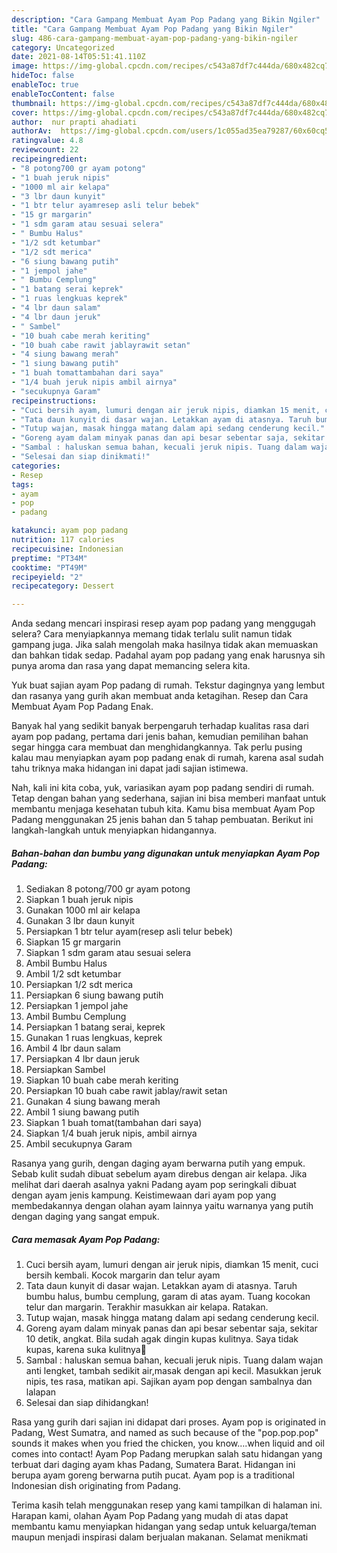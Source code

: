 ```yaml
---
description: "Cara Gampang Membuat Ayam Pop Padang yang Bikin Ngiler"
title: "Cara Gampang Membuat Ayam Pop Padang yang Bikin Ngiler"
slug: 486-cara-gampang-membuat-ayam-pop-padang-yang-bikin-ngiler
category: Uncategorized
date: 2021-08-14T05:51:41.110Z
image: https://img-global.cpcdn.com/recipes/c543a87df7c444da/680x482cq70/ayam-pop-padang-foto-resep-utama.jpg
hideToc: false
enableToc: true
enableTocContent: false
thumbnail: https://img-global.cpcdn.com/recipes/c543a87df7c444da/680x482cq70/ayam-pop-padang-foto-resep-utama.jpg
cover: https://img-global.cpcdn.com/recipes/c543a87df7c444da/680x482cq70/ayam-pop-padang-foto-resep-utama.jpg
author:  nur prapti ahadiati
authorAv:  https://img-global.cpcdn.com/users/1c055ad35ea79287/60x60cq50/avatar.jpg
ratingvalue: 4.8
reviewcount: 22
recipeingredient:
- "8 potong700 gr ayam potong"
- "1 buah jeruk nipis"
- "1000 ml air kelapa"
- "3 lbr daun kunyit"
- "1 btr telur ayamresep asli telur bebek"
- "15 gr margarin"
- "1 sdm garam atau sesuai selera"
- " Bumbu Halus"
- "1/2 sdt ketumbar"
- "1/2 sdt merica"
- "6 siung bawang putih"
- "1 jempol jahe"
- " Bumbu Cemplung"
- "1 batang serai keprek"
- "1 ruas lengkuas keprek"
- "4 lbr daun salam"
- "4 lbr daun jeruk"
- " Sambel"
- "10 buah cabe merah keriting"
- "10 buah cabe rawit jablayrawit setan"
- "4 siung bawang merah"
- "1 siung bawang putih"
- "1 buah tomattambahan dari saya"
- "1/4 buah jeruk nipis ambil airnya"
- "secukupnya Garam"
recipeinstructions:
- "Cuci bersih ayam, lumuri dengan air jeruk nipis, diamkan 15 menit, cuci bersih kembali. Kocok margarin dan telur ayam"
- "Tata daun kunyit di dasar wajan. Letakkan ayam di atasnya. Taruh bumbu halus, bumbu cemplung, garam di atas ayam. Tuang kocokan telur dan margarin. Terakhir masukkan air kelapa. Ratakan."
- "Tutup wajan, masak hingga matang dalam api sedang cenderung kecil."
- "Goreng ayam dalam minyak panas dan api besar sebentar saja, sekitar 10 detik, angkat. Bila sudah agak dingin kupas kulitnya. Saya tidak kupas, karena suka kulitnya🤭"
- "Sambal : haluskan semua bahan, kecuali jeruk nipis. Tuang dalam wajan anti lengket, tambah sedikit air,masak dengan api kecil. Masukkan jeruk nipis, tes rasa, matikan api.  Sajikan ayam pop dengan sambalnya dan lalapan"
- "Selesai dan siap dinikmati!"
categories:
- Resep
tags:
- ayam
- pop
- padang

katakunci: ayam pop padang 
nutrition: 117 calories
recipecuisine: Indonesian
preptime: "PT34M"
cooktime: "PT49M"
recipeyield: "2"
recipecategory: Dessert

---
```



Anda sedang mencari inspirasi resep ayam pop padang yang menggugah selera? Cara menyiapkannya memang tidak terlalu sulit namun tidak gampang juga. Jika salah mengolah maka hasilnya tidak akan memuaskan dan bahkan tidak sedap. Padahal ayam pop padang yang enak harusnya sih punya aroma dan rasa yang dapat memancing selera kita.


Yuk buat sajian ayam Pop padang di rumah. Tekstur dagingnya yang lembut dan rasanya yang gurih akan membuat anda ketagihan. Resep dan Cara Membuat Ayam Pop Padang Enak.

Banyak hal yang sedikit banyak berpengaruh terhadap kualitas rasa dari ayam pop padang, pertama dari jenis bahan, kemudian pemilihan bahan segar hingga cara membuat dan menghidangkannya. Tak perlu pusing kalau mau menyiapkan ayam pop padang enak di rumah, karena asal sudah tahu triknya maka hidangan ini dapat jadi sajian istimewa.


Nah, kali ini kita coba, yuk, variasikan ayam pop padang sendiri di rumah. Tetap dengan bahan yang sederhana, sajian ini bisa memberi manfaat untuk membantu menjaga kesehatan tubuh kita. Kamu bisa membuat Ayam Pop Padang menggunakan 25 jenis bahan dan 5 tahap pembuatan. Berikut ini langkah-langkah untuk menyiapkan hidangannya.

<!--inarticleads1-->

##### Bahan-bahan dan bumbu yang digunakan untuk menyiapkan Ayam Pop Padang:

1. Sediakan 8 potong/700 gr ayam potong
1. Siapkan 1 buah jeruk nipis
1. Gunakan 1000 ml air kelapa
1. Gunakan 3 lbr daun kunyit
1. Persiapkan 1 btr telur ayam(resep asli telur bebek)
1. Siapkan 15 gr margarin
1. Siapkan 1 sdm garam atau sesuai selera
1. Ambil  Bumbu Halus
1. Ambil 1/2 sdt ketumbar
1. Persiapkan 1/2 sdt merica
1. Persiapkan 6 siung bawang putih
1. Persiapkan 1 jempol jahe
1. Ambil  Bumbu Cemplung
1. Persiapkan 1 batang serai, keprek
1. Gunakan 1 ruas lengkuas, keprek
1. Ambil 4 lbr daun salam
1. Persiapkan 4 lbr daun jeruk
1. Persiapkan  Sambel
1. Siapkan 10 buah cabe merah keriting
1. Persiapkan 10 buah cabe rawit jablay/rawit setan
1. Gunakan 4 siung bawang merah
1. Ambil 1 siung bawang putih
1. Siapkan 1 buah tomat(tambahan dari saya)
1. Siapkan 1/4 buah jeruk nipis, ambil airnya
1. Ambil secukupnya Garam


Rasanya yang gurih, dengan daging ayam berwarna putih yang empuk. Sebab kulit sudah dibuat sebelum ayam direbus dengan air kelapa. Jika melihat dari daerah asalnya yakni Padang ayam pop seringkali dibuat dengan ayam jenis kampung. Keistimewaan dari ayam pop yang membedakannya dengan olahan ayam lainnya yaitu warnanya yang putih dengan daging yang sangat empuk. 

<!--inarticleads2-->

##### Cara memasak Ayam Pop Padang:

1. Cuci bersih ayam, lumuri dengan air jeruk nipis, diamkan 15 menit, cuci bersih kembali. Kocok margarin dan telur ayam
1. Tata daun kunyit di dasar wajan. Letakkan ayam di atasnya. Taruh bumbu halus, bumbu cemplung, garam di atas ayam. Tuang kocokan telur dan margarin. Terakhir masukkan air kelapa. Ratakan.
1. Tutup wajan, masak hingga matang dalam api sedang cenderung kecil.
1. Goreng ayam dalam minyak panas dan api besar sebentar saja, sekitar 10 detik, angkat. Bila sudah agak dingin kupas kulitnya. Saya tidak kupas, karena suka kulitnya🤭
1. Sambal : haluskan semua bahan, kecuali jeruk nipis. Tuang dalam wajan anti lengket, tambah sedikit air,masak dengan api kecil. Masukkan jeruk nipis, tes rasa, matikan api.  Sajikan ayam pop dengan sambalnya dan lalapan
1. Selesai dan siap dihidangkan!

Rasa yang gurih dari sajian ini didapat dari proses. Ayam pop is originated in Padang, West Sumatra, and named as such because of the &#34;pop.pop.pop&#34; sounds it makes when you fried the chicken, you know….when liquid and oil comes into contact! Ayam Pop Padang merupkan salah satu hidangan yang terbuat dari daging ayam khas Padang, Sumatera Barat. Hidangan ini berupa ayam goreng berwarna putih pucat. Ayam pop is a traditional Indonesian dish originating from Padang. 

Terima kasih telah menggunakan resep yang kami tampilkan di halaman ini. Harapan kami, olahan Ayam Pop Padang yang mudah di atas dapat membantu kamu menyiapkan hidangan yang sedap untuk keluarga/teman maupun menjadi inspirasi dalam berjualan makanan. Selamat menikmati
